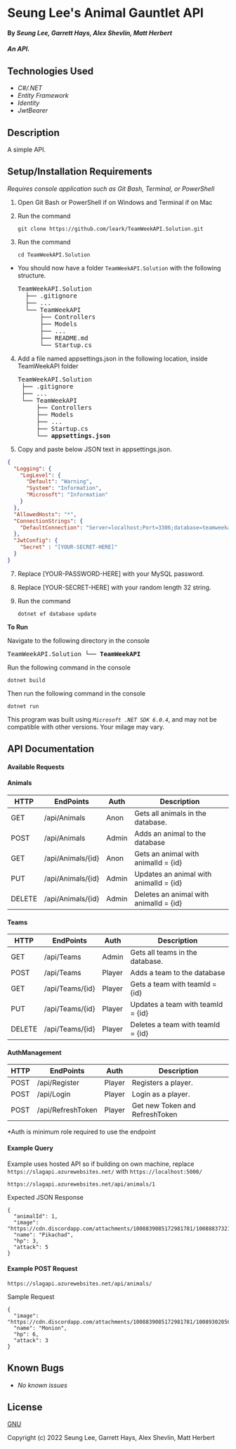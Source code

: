 # Seung Lee's Animal Gauntlet API

#### By _Seung Lee, Garrett Hays, Alex Shevlin, Matt Herbert_

#### _An API._

## Technologies Used

* _C#/.NET_
* _Entity Framework_
* _Identity_
* _JwtBearer_

## Description

A simple API.

## Setup/Installation Requirements
_Requires console application such as Git Bash, Terminal, or PowerShell_

1. Open Git Bash or PowerShell if on Windows and Terminal if on Mac
2. Run the command

    ``git clone https://github.com/leark/TeamWeekAPI.Solution.git``

3. Run the command

    ``cd TeamWeekAPI.Solution``

* You should now have a folder `TeamWeekAPI.Solution` with the following structure.
    <pre>TeamWeekAPI.Solution
    ├── .gitignore 
    ├── ... 
    └── TeamWeekAPI
        ├── Controllers
        ├── Models
        ├── ...
        ├── README.md
        └── Startup.cs</pre>

4. Add a file named appsettings.json in the following location, inside TeamWeekAPI folder 

    <pre>TeamWeekAPI.Solution
    ├── .gitignore 
    ├── ... 
    └── TeamWeekAPI
        ├── Controllers
        ├── Models
        ├── ...
        ├── Startup.cs
        └── <strong>appsettings.json</strong></pre>
      
5. Copy and paste below JSON text in appsettings.json.

```json
{
  "Logging": {
    "LogLevel": {
      "Default": "Warning",
      "System": "Information",
      "Microsoft": "Information"
    }
  },
  "AllowedHosts": "*",
  "ConnectionStrings": {
    "DefaultConnection": "Server=localhost;Port=3306;database=teamweekapi;uid=root;pwd=[YOUR-PASSWORD-HERE];"
  },
  "JwtConfig": {
    "Secret" : "[YOUR-SECRET-HERE]"
  }
}

```

7. Replace [YOUR-PASSWORD-HERE] with your MySQL password.

8. Replace [YOUR-SECRET-HERE] with your random length 32 string.

9. Run the command

    ```dotnet ef database update```


<strong>To Run</strong>

Navigate to the following directory in the console
    <pre>TeamWeekAPI.Solution
    └── <strong>TeamWeekAPI</strong></pre>

Run the following command in the console

  ``dotnet build``

Then run the following command in the console

  ``dotnet run``

This program was built using _`Microsoft .NET SDK 6.0.4`_, and may not be compatible with other versions. Your milage may vary.

## API Documentation
#### Available Requests

#### Animals
| HTTP   | EndPoints         | Auth  | Description                             |
| ------ | ----------------- | ----- | --------------------------------------- |
| GET    | /api/Animals      | Anon  | Gets all animals in the database.       |
| POST   | /api/Animals      | Admin | Adds an animal to the database          |
| GET    | /api/Animals/{id} | Anon  | Gets an animal with animalId = {id}     |
| PUT    | /api/Animals/{id} | Admin | Updates an animal with animalId = {id}  |
| DELETE | /api/Animals/{id} | Admin | Deletes an animal with animalId = {id}  |

#### Teams
| HTTP   | EndPoints       | Auth   | Description                        |
| ------ | --------------- | ------ | ---------------------------------- |
| GET    | /api/Teams      | Admin  | Gets all teams in the database.    |
| POST   | /api/Teams      | Player | Adds a team to the database        |
| GET    | /api/Teams/{id} | Player | Gets a team with teamId = {id}     |
| PUT    | /api/Teams/{id} | Player | Updates a team with teamId = {id}  |
| DELETE | /api/Teams/{id} | Player | Deletes a team with teamId = {id}  |

#### AuthManagement
| HTTP   | EndPoints         | Auth   | Description                        |
| ------ | ----------------- | ------ | ---------------------------------- |
| POST   | /api/Register     | Player | Registers a player.                |
| POST   | /api/Login        | Player | Login as a player.                 |
| POST   | /api/RefreshToken | Player | Get new Token and RefreshToken     |

*Auth is minimum role required to use the endpoint
#### Example Query
Example uses hosted API so if building on own machine, replace ```https://slagapi.azurewebsites.net/``` with ```https://localhost:5000/```
```
https://slagapi.azurewebsites.net/api/animals/1
```
Expected JSON Response
```
{
  "animalId": 1,
  "image": "https://cdn.discordapp.com/attachments/1008839085172981781/1008883732104626246/musclepikachu.png",
  "name": "Pikachad",
  "hp": 3,
  "attack": 5
}
```
#### Example POST Request
```
https://slagapi.azurewebsites.net/api/animals/
```
Sample Request
```
{
  "image": "https://cdn.discordapp.com/attachments/1008839085172981781/1008930285691351131/MonionNoBgZoom.png",
  "name": "Monion",
  "hp": 6,
  "attack": 3
}
```

## Known Bugs

* _No known issues_

## License

[GNU](/LICENSE)

Copyright (c) 2022 Seung Lee, Garrett Hays, Alex Shevlin, Matt Herbert